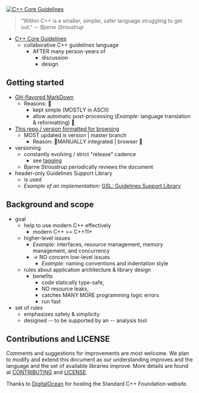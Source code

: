 [![C++ Core Guidelines](cpp_core_guidelines_logo_text.png)](http://isocpp.github.io/CppCoreGuidelines/CppCoreGuidelines)

>"Within C++ is a smaller, simpler, safer language struggling to get out."
>-- <cite>Bjarne Stroustrup</cite>

* [C++ Core Guidelines](CppCoreGuidelines.md)
  * collaborative C++ guidelines language  
    * AFTER many person-years of
      * discussion
      * design 

## Getting started

* [GH-flavored MarkDown](https://github.github.com/gfm/)
  * Reasons: 🧠 
    * kept simple (MOSTLY in ASCII)
    * allow automatic post-processing (_Example:_ language translation & reformatting) 🧠
* [This repo / version formatted for browsing](http://isocpp.github.io/CppCoreGuidelines/CppCoreGuidelines)
  * MOST updated is version | master branch
    * Reason: 🧠MANUALLY integrated | browser 🧠 
* versioning
  * constantly evolving / strict "release" cadence
    * see [tagging](https://github.com/isocpp/CppCoreGuidelines/releases)
  * Bjarne Stroustrup periodically reviews the document  
* header-only Guidelines Support Library
  * is used
  * _Example of an implementation:_ [GSL: Guidelines Support Library](https://github.com/Microsoft/GSL)

## Background and scope

* goal
  * help to use modern C++ effectively
    * modern C++ == C++11+
  * higher-level issues 
    * _Example:_ interfaces, resource management, memory management, and concurrency
    * -> NO concern low-level issues
      * _Example:_ naming conventions and indentation style
  * rules about application architecture & library design
    * benefits 
      * code statically type-safe,
      * NO resource leaks,
      * catches MANY MORE programming logic errors
      * run fast
* set of rules
  * emphasizes safety & simplicity
  * designed -- to be supported by an -- analysis tool

## Contributions and LICENSE

Comments and suggestions for improvements are most welcome. We plan to modify and extend this document as our understanding improves and the
language and the set of available libraries improve. More details are found at [CONTRIBUTING](./CONTRIBUTING.md) and [LICENSE](./LICENSE).

Thanks to [DigitalOcean](https://www.digitalocean.com/?refcode=32f291566cf7&utm_campaign=Referral_Invite&utm_medium=Referral_Program&utm_source=CopyPaste) for hosting the Standard C++ Foundation website.
